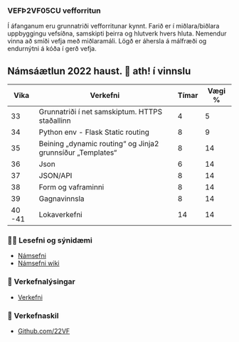 ### VEFÞ2VF05CU vefforritun
Í áfanganum eru grunnatriði vefforritunar kynnt. Farið er í miðlara/biðlara uppbyggingu vefsíðna, samskipti þeirra og hlutverk hvers hluta. Nemendur vinna að smíði vefja með miðlaramáli. Lögð er áhersla á málfræði og endurnýtni á kóða í gerð vefja.

## Námsáætlun 2022 haust. 👋 ath! í vinnslu

| Vika  | Verkefni   | Tímar | Vægi % |
|---|---|---|---|
| 33  | Grunnatriði í net samskiptum. HTTPS staðallinn | 4  | 5  |
| 34  | Python env - Flask Static routing | 8  | 9  |
| 35  | Beining „dynamic routing“ og Jinja2 grunnsíður „Templates“ | 8  | 14  |
| 36  | Json | 6 | 14  |
| 37  | JSON/API | 8  | 14  |
| 38  | Form og vaframinni | 8 | 14  |
| 39  | Gagnavinnsla | 8 | 14  |
| 40 -41  | Lokaverkefni | 14 | 14  |

### 👩‍💻 Lesefni og sýnidæmi

* [Námsefni](https://github.com/vefthroun/namsefni/)
* [Námsefni wiki](https://github.com/vefthroun/Namsefni/wiki)

### 🧙 Verkefnalýsingar
* [Verkefni](https://github.com/vefthroun/Verkefni/)


### 🌈 Verkefnaskil

* [Github.com/22VF](https://github.com/22vf)


<!--

🙋‍♀️ Useful resources - where can the community find your docs? Is there anything else the community should know?
🍿 Remember, you can do mighty things with the power of [Markdown](https://docs.github.com/github/writing-on-github/getting-started-with-writing-and-formatting-on-github/basic-writing-and-formatting-syntax)
-->
